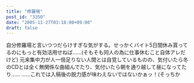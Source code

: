 ```yaml
---
title: "修羅場"
post_id: "3350"
date: "2005-11-27T03:18:00+09:00"
draft: false
---
```



自分修羅場と言いつつだらけすぎな気がする。せっかくバイト5日間休み貰ってるのにもっと有効活用せねば……(そもそも同人の為に仕事休むこと自体アレだけど) 元来集中力が人一倍足りない人間とは自覚しているものの、気付いたら冬のCDとは全く無関係な曲組んでたり、気付いたら朝を通り越して昼になってたり…… ……これでは入稿後の脱力感が味わえないではないかぁッ！(そっちか
